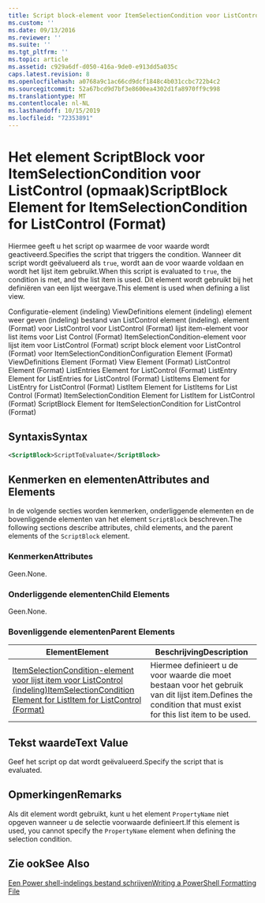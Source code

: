 ```yaml
---
title: Script block-element voor ItemSelectionCondition voor ListControl (indeling) | Microsoft Docs
ms.custom: ''
ms.date: 09/13/2016
ms.reviewer: ''
ms.suite: ''
ms.tgt_pltfrm: ''
ms.topic: article
ms.assetid: c929a6df-d050-416a-9de0-e913dd5a035c
caps.latest.revision: 8
ms.openlocfilehash: a0768a9c1ac66cd9dcf1848c4b031ccbc722b4c2
ms.sourcegitcommit: 52a67bcd9d7bf3e8600ea4302d1fa8970ff9c998
ms.translationtype: MT
ms.contentlocale: nl-NL
ms.lasthandoff: 10/15/2019
ms.locfileid: "72353891"
---
```

# <a name="scriptblock-element-for-itemselectioncondition-for-listcontrol-format"></a><span data-ttu-id="cd877-102">Het element ScriptBlock voor ItemSelectionCondition voor ListControl (opmaak)</span><span class="sxs-lookup"><span data-stu-id="cd877-102">ScriptBlock Element for ItemSelectionCondition for ListControl (Format)</span></span>

<span data-ttu-id="cd877-103">Hiermee geeft u het script op waarmee de voor waarde wordt geactiveerd.</span><span class="sxs-lookup"><span data-stu-id="cd877-103">Specifies the script that triggers the condition.</span></span> <span data-ttu-id="cd877-104">Wanneer dit script wordt geëvalueerd als `true`, wordt aan de voor waarde voldaan en wordt het lijst item gebruikt.</span><span class="sxs-lookup"><span data-stu-id="cd877-104">When this script is evaluated to `true`, the condition is met, and the list item is used.</span></span> <span data-ttu-id="cd877-105">Dit element wordt gebruikt bij het definiëren van een lijst weergave.</span><span class="sxs-lookup"><span data-stu-id="cd877-105">This element is used when defining a list view.</span></span>

<span data-ttu-id="cd877-106">Configuratie-element (indeling) ViewDefinitions element (indeling) element weer geven (indeling) bestand van ListControl element (indeling). element (Format) voor ListControl voor ListControl (Format) lijst item-element voor list items voor List Control (Format) ItemSelectionCondition-element voor lijst item voor ListControl (Format) script block element voor ListControl (Format) voor ItemSelectionCondition</span><span class="sxs-lookup"><span data-stu-id="cd877-106">Configuration Element (Format) ViewDefinitions Element (Format) View Element (Format) ListControl Element (Format) ListEntries Element for ListControl (Format) ListEntry Element for ListEntries for ListControl (Format) ListItems Element for ListEntry for ListControl (Format) ListItem Element for ListItems for List Control (Format) ItemSelectionCondition Element for ListItem for ListControl (Format) ScriptBlock Element for ItemSelectionCondition for ListControl  (Format)</span></span>

## <a name="syntax"></a><span data-ttu-id="cd877-107">Syntaxis</span><span class="sxs-lookup"><span data-stu-id="cd877-107">Syntax</span></span>

```xml
<ScriptBlock>ScriptToEvaluate</ScriptBlock>
```

## <a name="attributes-and-elements"></a><span data-ttu-id="cd877-108">Kenmerken en elementen</span><span class="sxs-lookup"><span data-stu-id="cd877-108">Attributes and Elements</span></span>

<span data-ttu-id="cd877-109">In de volgende secties worden kenmerken, onderliggende elementen en de bovenliggende elementen van het element `ScriptBlock` beschreven.</span><span class="sxs-lookup"><span data-stu-id="cd877-109">The following sections describe attributes, child elements, and the parent elements of the `ScriptBlock` element.</span></span>

### <a name="attributes"></a><span data-ttu-id="cd877-110">Kenmerken</span><span class="sxs-lookup"><span data-stu-id="cd877-110">Attributes</span></span>

<span data-ttu-id="cd877-111">Geen.</span><span class="sxs-lookup"><span data-stu-id="cd877-111">None.</span></span>

### <a name="child-elements"></a><span data-ttu-id="cd877-112">Onderliggende elementen</span><span class="sxs-lookup"><span data-stu-id="cd877-112">Child Elements</span></span>

<span data-ttu-id="cd877-113">Geen.</span><span class="sxs-lookup"><span data-stu-id="cd877-113">None.</span></span>

### <a name="parent-elements"></a><span data-ttu-id="cd877-114">Bovenliggende elementen</span><span class="sxs-lookup"><span data-stu-id="cd877-114">Parent Elements</span></span>

|<span data-ttu-id="cd877-115">Element</span><span class="sxs-lookup"><span data-stu-id="cd877-115">Element</span></span>|<span data-ttu-id="cd877-116">Beschrijving</span><span class="sxs-lookup"><span data-stu-id="cd877-116">Description</span></span>|
|-------------|-----------------|
|[<span data-ttu-id="cd877-117">ItemSelectionCondition-element voor lijst item voor ListControl (indeling)</span><span class="sxs-lookup"><span data-stu-id="cd877-117">ItemSelectionCondition Element for ListItem for ListControl (Format)</span></span>](./itemselectioncondition-element-for-listitem-for-listcontrol-format.md)|<span data-ttu-id="cd877-118">Hiermee definieert u de voor waarde die moet bestaan voor het gebruik van dit lijst item.</span><span class="sxs-lookup"><span data-stu-id="cd877-118">Defines the condition that must exist for this list item to be used.</span></span>|

## <a name="text-value"></a><span data-ttu-id="cd877-119">Tekst waarde</span><span class="sxs-lookup"><span data-stu-id="cd877-119">Text Value</span></span>

<span data-ttu-id="cd877-120">Geef het script op dat wordt geëvalueerd.</span><span class="sxs-lookup"><span data-stu-id="cd877-120">Specify the script that is evaluated.</span></span>

## <a name="remarks"></a><span data-ttu-id="cd877-121">Opmerkingen</span><span class="sxs-lookup"><span data-stu-id="cd877-121">Remarks</span></span>

<span data-ttu-id="cd877-122">Als dit element wordt gebruikt, kunt u het element `PropertyName` niet opgeven wanneer u de selectie voorwaarde definieert.</span><span class="sxs-lookup"><span data-stu-id="cd877-122">If this element is used, you cannot specify the `PropertyName` element when defining the selection condition.</span></span>

## <a name="see-also"></a><span data-ttu-id="cd877-123">Zie ook</span><span class="sxs-lookup"><span data-stu-id="cd877-123">See Also</span></span>

[<span data-ttu-id="cd877-124">Een Power shell-indelings bestand schrijven</span><span class="sxs-lookup"><span data-stu-id="cd877-124">Writing a PowerShell Formatting File</span></span>](./writing-a-powershell-formatting-file.md)

